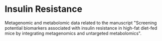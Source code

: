 # Insulin Resistance
Metagenomic and metabolomic data related to the manuscript "Screening potential biomarkers associated with insulin resistance in high-fat diet-fed mice by integrating metagenomics and untargeted metabolomics".
